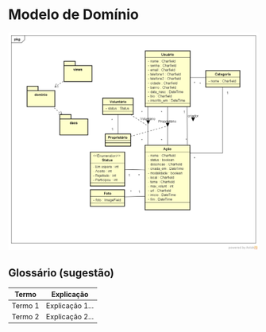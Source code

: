 # Modelo de Domínio


![image_2023-06-02_20-04-30](diagdominio.png)




## Glossário (sugestão)

|  Termo  |  Explicação  |
| ------- | ------------ |
| Termo 1 | Explicação 1... |
| Termo 2 | Explicação 2... |
